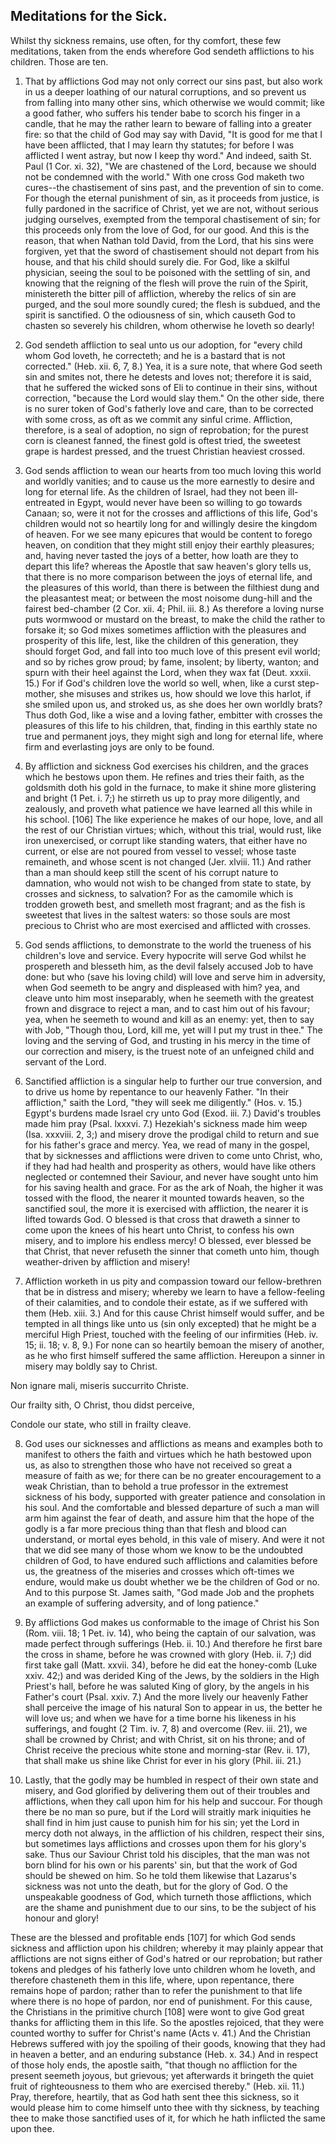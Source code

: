 ## Meditations for the Sick.

Whilst thy sickness remains, use often, for thy comfort, these few
meditations, taken from the ends wherefore God sendeth afflictions to
his children. Those are ten.

1. That by afflictions God may not only correct our sins past, but also
work in us a deeper loathing of our natural corruptions, and so prevent
us from falling into many other sins, which otherwise we would commit;
like a good father, who suffers his tender babe to scorch his finger in
a candle, that he may the rather learn to beware of falling into a
greater fire: so that the child of God may say with David, "It is good
for me that I have been afflicted, that I may learn thy statutes; for
before I was afflicted I went astray, but now I keep thy word." And
indeed, saith St. Paul (1 Cor. xi. 32), "We are chastened of the Lord,
because we should not be condemned with the world." With one cross God
maketh two cures--the chastisement of sins past, and the prevention of
sin to come. For though the eternal punishment of sin, as it proceeds
from justice, is fully pardoned in the sacrifice of Christ, yet we are
not, without serious judging ourselves, exempted from the temporal
chastisement of sin; for this proceeds only from the love of God, for
our good. And this is the reason, that when Nathan told David, from the
Lord, that his sins were forgiven, yet that the sword of chastisement
should not depart from his house, and that his child should surely die.
For God, like a skilful physician, seeing the soul to be poisoned with
the settling of sin, and knowing that the reigning of the flesh will
prove the ruin of the Spirit, ministereth the bitter pill of
affliction, whereby the relics of sin are purged, and the soul more
soundly cured; the flesh is subdued, and the spirit is sanctified. O
the odiousness of sin, which causeth God to chasten so severely his
children, whom otherwise he loveth so dearly!

2. God sendeth affliction to seal unto us our adoption, for "every
child whom God loveth, he correcteth; and he is a bastard that is not
corrected." (Heb. xii. 6, 7, 8.) Yea, it is a sure note, that where God
seeth sin and smites not, there he detests and loves not; therefore it
is said, that he suffered the wicked sons of Eli to continue in their
sins, without correction, "because the Lord would slay them." On the
other side, there is no surer token of God's fatherly love and care,
than to be corrected with some cross, as oft as we commit any sinful
crime. Affliction, therefore, is a seal of adoption, no sign of
reprobation; for the purest corn is cleanest fanned, the finest gold is
oftest tried, the sweetest grape is hardest pressed, and the truest
Christian heaviest crossed.

3. God sends affliction to wean our hearts from too much loving this
world and worldly vanities; and to cause us the more earnestly to
desire and long for eternal life. As the children of Israel, had they
not been ill-entreated in Egypt, would never have been so willing to go
towards Canaan; so, were it not for the crosses and afflictions of this
life, God's children would not so heartily long for and willingly
desire the kingdom of heaven. For we see many epicures that would be
content to forego heaven, on condition that they might still enjoy
their earthly pleasures; and, having never tasted the joys of a better,
how loath are they to depart this life? whereas the Apostle that saw
heaven's glory tells us, that there is no more comparison between the
joys of eternal life, and the pleasures of this world, than there is
between the filthiest dung and the pleasantest meat; or between the
most noisome dung-hill and the fairest bed-chamber (2 Cor. xii. 4;
Phil. iii. 8.) As therefore a loving nurse puts wormwood or mustard on
the breast, to make the child the rather to forsake it; so God mixes
sometimes affliction with the pleasures and prosperity of this life,
lest, like the children of this generation, they should forget God, and
fall into too much love of this present evil world; and so by riches
grow proud; by fame, insolent; by liberty, wanton; and spurn with their
heel against the Lord, when they wax fat (Deut. xxxii. 15.) For if
God's children love the world so well, when, like a curst step-mother,
she misuses and strikes us, how should we love this harlot, if she
smiled upon us, and stroked us, as she does her own worldly brats? Thus
doth God, like a wise and a loving father, embitter with crosses the
pleasures of this life to his children, that, finding in this earthly
state no true and permanent joys, they might sigh and long for eternal
life, where firm and everlasting joys are only to be found.

4. By affliction and sickness God exercises his children, and the
graces which he bestows upon them. He refines and tries their faith, as
the goldsmith doth his gold in the furnace, to make it shine more
glistering and bright (1 Pet. i. 7;) he stirreth us up to pray more
diligently, and zealously, and proveth what patience we have learned
all this while in his school. [106] The like experience he makes of our
hope, love, and all the rest of our Christian virtues; which, without
this trial, would rust, like iron unexercised, or corrupt like standing
waters, that either have no current, or else are not poured from vessel
to vessel; whose taste remaineth, and whose scent is not changed (Jer.
xlviii. 11.) And rather than a man should keep still the scent of his
corrupt nature to damnation, who would not wish to be changed from
state to state, by crosses and sickness, to salvation? For as the
camomile which is trodden groweth best, and smelleth most fragrant; and
as the fish is sweetest that lives in the saltest waters: so those
souls are most precious to Christ who are most exercised and afflicted
with crosses.

5. God sends afflictions, to demonstrate to the world the trueness of
his children's love and service. Every hypocrite will serve God whilst
he prospereth and blesseth him, as the devil falsely accused Job to
have done: but who (save his loving child) will love and serve him in
adversity, when God seemeth to be angry and displeased with him? yea,
and cleave unto him most inseparably, when he seemeth with the greatest
frown and disgrace to reject a man, and to cast him out of his favour;
yea, when he seemeth to wound and kill as an enemy: yet, then to say
with Job, "Though thou, Lord, kill me, yet will I put my trust in
thee." The loving and the serving of God, and trusting in his mercy in
the time of our correction and misery, is the truest note of an
unfeigned child and servant of the Lord.

6. Sanctified affliction is a singular help to further our true
conversion, and to drive us home by repentance to our heavenly Father.
"In their affliction," saith the Lord, "they will seek me diligently."
(Hos. v. 15.) Egypt's burdens made Israel cry unto God (Exod. iii. 7.)
David's troubles made him pray (Psal. lxxxvi. 7.) Hezekiah's sickness
made him weep (Isa. xxxviii. 2, 3;) and misery drove the prodigal child
to return and sue for his father's grace and mercy. Yea, we read of
many in the gospel, that by sicknesses and afflictions were driven to
come unto Christ, who, if they had had health and prosperity as others,
would have like others neglected or contemned their Saviour, and never
have sought unto him for his saving health and grace. For as the ark of
Noah, the higher it was tossed with the flood, the nearer it mounted
towards heaven, so the sanctified soul, the more it is exercised with
affliction, the nearer it is lifted towards God. O blessed is that
cross that draweth a sinner to come upon the knees of his heart unto
Christ, to confess his own misery, and to implore his endless mercy! O
blessed, ever blessed be that Christ, that never refuseth the sinner
that cometh unto him, though weather-driven by affliction and misery!

7. Affliction worketh in us pity and compassion toward our
fellow-brethren that be in distress and misery; whereby we learn to
have a fellow-feeling of their calamities, and to condole their estate,
as if we suffered with them (Heb. xiii. 3.) And for this cause Christ
himself would suffer, and be tempted in all things like unto us (sin
only excepted) that he might be a merciful High Priest, touched with
the feeling of our infirmities (Heb. iv. 15; ii. 18; v. 8, 9.) For none
can so heartily bemoan the misery of another, as he who first himself
suffered the same affliction. Hereupon a sinner in misery may boldly
say to Christ.

  Non ignare mali, miseris succurrito Christe.

  Our frailty sith, O Christ, thou didst perceive,

  Condole our state, who still in frailty cleave.

8. God uses our sicknesses and afflictions as means and examples both
to manifest to others the faith and virtues which he hath bestowed upon
us, as also to strengthen those who have not received so great a
measure of faith as we; for there can be no greater encouragement to a
weak Christian, than to behold a true professor in the extremest
sickness of his body, supported with greater patience and consolation
in his soul. And the comfortable and blessed departure of such a man
will arm him against the fear of death, and assure him that the hope of
the godly is a far more precious thing than that flesh and blood can
understand, or mortal eyes behold, in this vale of misery. And were it
not that we did see many of those whom we know to be the undoubted
children of God, to have endured such afflictions and calamities before
us, the greatness of the miseries and crosses which oft-times we
endure, would make us doubt whether we be the children of God or no.
And to this purpose St. James saith, "God made Job and the prophets an
example of suffering adversity, and of long patience."

9. By afflictions God makes us conformable to the image of Christ his
Son (Rom. viii. 18; 1 Pet. iv. 14), who being the captain of our
salvation, was made perfect through sufferings (Heb. ii. 10.) And
therefore he first bare the cross in shame, before he was crowned with
glory (Heb. ii. 7;) did first take gall (Matt. xxvii. 34), before he
did eat the honey-comb (Luke xxiv. 42;) and was derided King of the
Jews, by the soldiers in the High Priest's hall, before he was saluted
King of glory, by the angels in his Father's court (Psal. xxiv. 7.) And
the more lively our heavenly Father shall perceive the image of his
natural Son to appear in us, the better he will love us; and when we
have for a time borne his likeness in his sufferings, and fought (2
Tim. iv. 7, 8) and overcome (Rev. iii. 21), we shall be crowned by
Christ; and with Christ, sit on his throne; and of Christ receive the
precious white stone and morning-star (Rev. ii. 17), that shall make us
shine like Christ for ever in his glory (Phil. iii. 21.)

10. Lastly, that the godly may be humbled in respect of their own state
and misery, and God glorified by delivering them out of their troubles
and afflictions, when they call upon him for his help and succour. For
though there be no man so pure, but if the Lord will straitly mark
iniquities he shall find in him just cause to punish him for his sin;
yet the Lord in mercy doth not always, in the affliction of his
children, respect their sins, but sometimes lays afflictions and
crosses upon them for his glory's sake. Thus our Saviour Christ told
his disciples, that the man was not born blind for his own or his
parents' sin, but that the work of God should be shewed on him. So he
told them likewise that Lazarus's sickness was not unto the death, but
for the glory of God. O the unspeakable goodness of God, which turneth
those afflictions, which are the shame and punishment due to our sins,
to be the subject of his honour and glory!

These are the blessed and profitable ends [107] for which God sends
sickness and affliction upon his children; whereby it may plainly
appear that afflictions are not signs either of God's hatred or our
reprobation; but rather tokens and pledges of his fatherly love unto
children whom he loveth, and therefore chasteneth them in this life,
where, upon repentance, there remains hope of pardon; rather than to
refer the punishment to that life where there is no hope of pardon, nor
end of punishment. For this cause, the Christians in the primitive
church [108] were wont to give God great thanks for afflicting them in
this life. So the apostles rejoiced, that they were counted worthy to
suffer for Christ's name (Acts v. 41.) And the Christian Hebrews
suffered with joy the spoiling of their goods, knowing that they had in
heaven a better, and an enduring substance (Heb. x. 34.) And in respect
of those holy ends, the apostle saith, "that though no affliction for
the present seemeth joyous, but grievous; yet afterwards it bringeth
the quiet fruit of righteousness to them who are exercised thereby."
(Heb. xii. 11.) Pray, therefore, heartily, that as God hath sent thee
this sickness, so it would please him to come himself unto thee with
thy sickness, by teaching thee to make those sanctified uses of it, for
which he hath inflicted the same upon thee.
